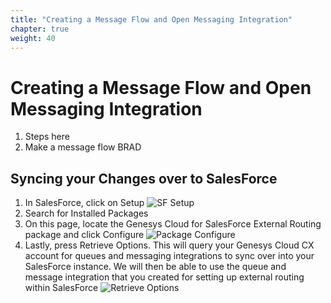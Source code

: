 ```yaml
---
title: "Creating a Message Flow and Open Messaging Integration"
chapter: true
weight: 40
---
```


# Creating a Message Flow and Open Messaging Integration
1. Steps here
2. Make a message flow BRAD
## Syncing your Changes over to SalesForce
1. In SalesForce, click on Setup
![SF Setup](/images/SFSetup.jpg)
2. Search for Installed Packages
3. On this page, locate the Genesys Cloud for SalesForce External Routing package and click Configure
![Package Configure](/images/packageConfigure.jpg)
4. Lastly, press Retrieve Options. This will query your Genesys Cloud CX account for queues and messaging integrations to sync over into your SalesForce instance. We will then be able to use the queue and message integration that you created for setting up external routing within SalesForce
![Retrieve Options](/images/retrieveOptions.jpg)
